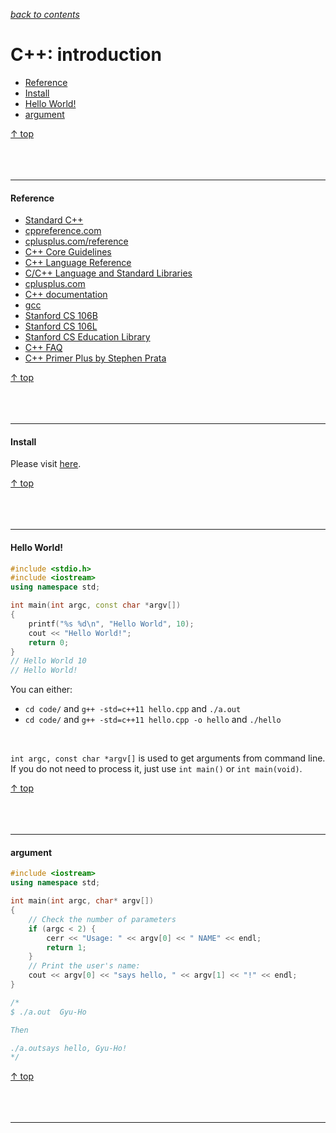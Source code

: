 [*back to contents*](https://github.com/gyuho/learn#contents)
<br>

# C++: introduction

- [Reference](#reference)
- [Install](#install)
- [Hello World!](#hello-world)
- [argument](#argument)

[↑ top](#c-introduction)
<br><br><br><br>
<hr>








#### Reference

- [Standard C++](https://isocpp.org/)
- [cppreference.com](http://en.cppreference.com/w/)
- [cplusplus.com/reference](http://www.cplusplus.com/reference/)
- [C++ Core Guidelines](https://github.com/isocpp/CppCoreGuidelines)
- [C++ Language Reference](https://msdn.microsoft.com/en-us/library/3bstk3k5.aspx)
- [C/C++ Language and Standard Libraries](https://msdn.microsoft.com/en-us/library/hh875057.aspx)
- [cplusplus.com](http://www.cplusplus.com)
- [C++ documentation](http://devdocs.io/cpp)
- [gcc](http://gcc.gnu.org/onlinedocs)
- [Stanford CS 106B](http://cs.stanford.edu/people/eroberts/courses/cs106b)
- [Stanford CS 106L](http://www.stanford.edu/class/cs106l/course_reader.html)
- [Stanford CS Education Library](http://cslibrary.stanford.edu)
- [C++ FAQ](https://isocpp.org/faq)
- [C++ Primer Plus by Stephen Prata](http://www.amazon.com/Primer-Plus-Edition-Developers-Library/dp/0321776402/ref=sr_1_3?ie=UTF8&qid=1394277384&sr=8-3&keywords=C%2B%2B)

[↑ top](#c-introduction)
<br><br><br><br>
<hr>









#### Install

Please visit [here](https://gcc.gnu.org/).

[↑ top](#c-introduction)
<br><br><br><br>
<hr>








#### Hello World!

```c++
#include <stdio.h>
#include <iostream>
using namespace std;

int main(int argc, const char *argv[])
{
	printf("%s %d\n", "Hello World", 10);
    cout << "Hello World!";
    return 0;
}
// Hello World 10
// Hello World!
```

You can either:

- `cd code/` and `g++ -std=c++11 hello.cpp` and `./a.out`
- `cd code/` and `g++ -std=c++11 hello.cpp -o hello` and `./hello`

<br>

`int argc, const char *argv[]` is used to get arguments
from command line. If you do not need to process it,
just use `int main()` or `int main(void)`.

[↑ top](#c-introduction)
<br><br><br><br>
<hr>










#### argument

```cpp
#include <iostream>
using namespace std;

int main(int argc, char* argv[])
{
    // Check the number of parameters
    if (argc < 2) {
        cerr << "Usage: " << argv[0] << " NAME" << endl;
        return 1;
    }
    // Print the user's name:
    cout << argv[0] << "says hello, " << argv[1] << "!" << endl;
}

/*
$ ./a.out  Gyu-Ho

Then

./a.outsays hello, Gyu-Ho!
*/

```

[↑ top](#c-introduction)
<br><br><br><br>
<hr>
